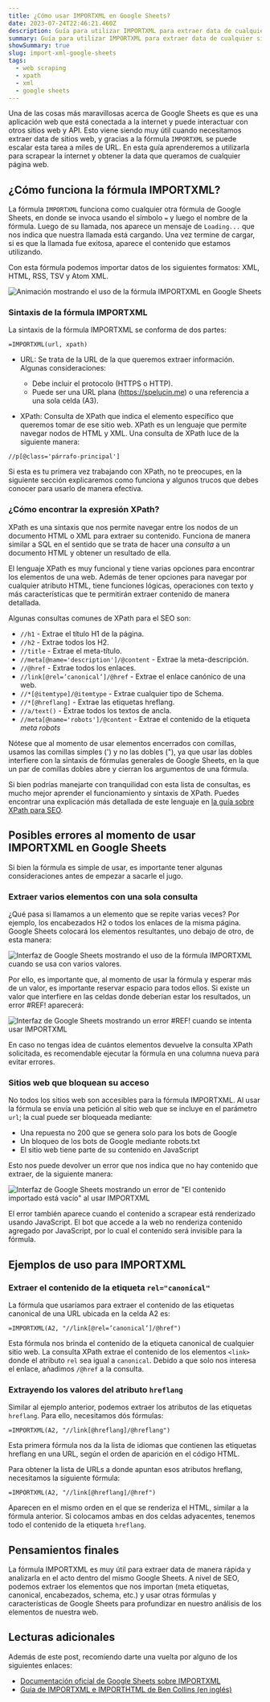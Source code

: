 ```yaml
---
title: ¿Cómo usar IMPORTXML en Google Sheets?
date: 2023-07-24T22:46:21.460Z
description: Guía para utilizar IMPORTXML para extraer data de cualquier sitio web.
summary: Guía para utilizar IMPORTXML para extraer data de cualquier sitio web.
showSummary: true
slug: import-xml-google-sheets
tags:
  - web scraping
  - xpath
  - xml
  - google sheets
---
```

Una de las cosas más maravillosas acerca de Google Sheets es que es una aplicación web que está conectada a la internet y puede interactuar con otros sitios web y API. Esto viene siendo muy útil cuando necesitamos extraer data de sitios web, y gracias a la fórmula `IMPORTXML` se puede escalar esta tarea a miles de URL. En esta guía aprenderemos a utilizarla para scrapear la internet y obtener la data que queramos de cualquier página web.

## ¿Cómo funciona la fórmula IMPORTXML?

La fórmula `IMPORTXML` funciona como cualquier otra fórmula de Google Sheets, en donde se invoca usando el símbolo `=` y luego el nombre de la fórmula. Luego de su llamada, nos aparece un mensaje de `Loading...` que nos indica que nuestra llamada está cargando. Una vez termine de cargar, si es que la llamada fue exitosa, aparece el contenido que estamos utilizando.

Con esta fórmula podemos importar datos de los siguientes formatos: XML, HTML, RSS, TSV y Atom XML.

![Animación mostrando el uso de la fórmula IMPORTXML en Google Sheets](/img/google-sheets-importxml-funcionamiento.gif "Ejemplo de uso de IMPORTXML en Google Sheets")

### Sintaxis de la fórmula IMPORTXML

La sintaxis de la fórmula IMPORTXML se conforma de dos partes:

```vbnet
=IMPORTXML(url, xpath)
```

* URL: Se trata de la URL de la que queremos extraer información. Algunas consideraciones:

  * Debe incluir el protocolo (HTTPS o HTTP).
  * Puede ser una URL plana (<https://spelucin.me>) o una referencia a una sola celda (A3).
* XPath: Consulta de XPath que indica el elemento específico que queremos tomar de ese sitio web. XPath es un lenguaje que permite navegar nodos de HTML y XML. Una consulta de XPath luce de la siguiente manera:

```xquery
//p[@class='párrafo-principal']
```

Si esta es tu primera vez trabajando con XPath, no te preocupes, en la siguiente sección explicaremos como funciona y algunos trucos que debes conocer para usarlo de manera efectiva.

### ¿Cómo encontrar la expresión XPath?

XPath es una sintaxis que nos permite navegar entre los nodos de un documento HTML o XML para extraer su contenido. Funciona de manera similar a SQL en el sentido que se trata de hacer una *consulta* a un documento HTML y obtener un resultado de ella.

El lenguaje XPath es muy funcional y tiene varias opciones para encontrar los elementos de una web. Además de tener opciones para navegar por cualquier atributo HTML, tiene funciones lógicas, operaciones con texto y más características que te permitirán extraer contenido de manera detallada.

Algunas consultas comunes de XPath para el SEO son:

* `//h1` - Extrae el título H1 de la página.
* `//h2` - Extrae todos los H2.
* `//title` - Extrae el meta-título.
* `//meta[@name='description']/@content` - Extrae la meta-descripción.
* `//@href` - Extrae todos los enlaces.
* `//link[@rel=’canonical’]/@href` - Extrae el enlace canónico de una web.
* `//*[@itemtype]/@itemtype` - Extrae cualquier tipo de Schema.
* `//*[@hreflang]` - Extrae las etiquetas hreflang.
* `//a/text()` - Extrae todos los textos de ancla.
* `//meta[@name='robots']/@content` - Extrae el contenido de la etiqueta *meta robots*

Nótese que al momento de usar elementos encerrados con comillas, usamos las comillas simples (') y no las dobles ("), ya que usar las dobles interfiere con la sintaxis de fórmulas generales de Google Sheets, en la que un par de comillas dobles abre y cierran los argumentos de una fórmula.

Si bien podrías manejarte con tranquilidad con esta lista de consultas, es mucho mejor aprender el funcionamiento y sintaxis de XPath. Puedes encontrar una explicación más detallada de este lenguaje en [la guía sobre XPath para SEO](/posts/xpath-seo/).

## Posibles errores al momento de usar IMPORTXML en Google Sheets

Si bien la fórmula es simple de usar, es importante tener algunas consideraciones antes de empezar a sacarle el jugo.

### Extraer varios elementos con una sola consulta

¿Qué pasa si llamamos a un elemento que se repite varias veces? Por ejemplo, los encabezados H2 o todos los enlaces de la misma página. Google Sheets colocará los elementos resultantes, uno debajo de otro, de esta manera:

![Interfaz de Google Sheets mostrando el uso de la fórmula IMPORTXML cuando se usa con varios valores.](/img/importxml-google-sheets-varios-valores.png "Varios valores provenientes de una función IMPORTXML")

Por ello, es importante que, al momento de usar la fórmula y esperar más de un valor, es importante reservar espacio para todos ellos. Si existe un valor que interfiere en las celdas donde deberían estar los resultados, un error #REF! aparecerá:

![Interfaz de Google Sheets mostrando un error #REF! cuando se intenta usar IMPORTXML](./importxml-google-sheets-error-varios-valores.png "Error #REF! que aparece cuando una celda interfiere con una llamada a la función XPath con varios valores.")

En caso no tengas idea de cuántos elementos devuelve la consulta XPath solicitada, es recomendable ejecutar la fórmula en una columna nueva para evitar errores.

### Sitios web que bloquean su acceso

No todos los sitios web son accesibles para la fórmula IMPORTXML. Al usar la fórmula se envía una petición al sitio web que se incluye en el parámetro `url`; la cual puede ser bloqueada mediante:

* Una repuesta no 200 que se genera solo para los bots de Google
* Un bloqueo de los bots de Google mediante robots.txt
* El sitio web tiene parte de su contenido en JavaScript

Esto nos puede devolver un error que nos indica que no hay contenido que extraer, de la siguiente manera:

![Interfaz de Google Sheets mostrando un error de "El contenido importado está vacío" al usar IMPORTXML](/img/imporxml-error-sitio-bloqueado.png "Este error aparece cuando un sitio web bloquea a los robots de Google o el contenido está renderizado en JS")

El error también aparece cuando el contenido a scrapear está renderizado usando JavaScript. El bot que accede a la web no renderiza contenido agregado por JavaScript, por lo cual el contenido será invisible para la fórmula.

## Ejemplos de uso para IMPORTXML

### Extraer el contenido de la etiqueta `rel="canonical"`

La fórmula que usaríamos para extraer el contenido de las etiquetas canonical de una URL ubicada en la celda A2 es:

```vbnet
=IMPORTXML(A2, "//link[@rel=’canonical’]/@href")
```

Esta fórmula nos brinda el contenido de la etiqueta canonical de cualquier sitio web. La consulta XPath extrae el contenido de los elementos `<link>` donde el atributo `rel` sea igual a `canonical`. Debido a que solo nos interesa el enlace, añadimos `/@href` a la consulta.

### Extrayendo los valores del atributo `hreflang`

Similar al ejemplo anterior, podemos extraer los atributos de las etiquetas `hreflang`. Para ello, necesitamos dós fórmulas:

```vbnet
=IMPORTXML(A2, "//link[@hreflang]/@hreflang")
```

Esta primera fórmula nos da la lista de idiomas que contienen las etiquetas hreflang en una URL, según el orden de aparición en el código HTML.

Para obtener la lista de URLs a donde apuntan esos atributos hreflang, necesitamos la siguiente fórmula:

```vbnet
=IMPORTXML(A2, "//link[@hreflang]/@href")
```

Aparecen en el mismo orden en el que se renderiza el HTML, similar a la fórmula anterior. Si colocamos ambas en dos celdas adyacentes, tenemos todo el contenido de la etiqueta `hreflang`.

## Pensamientos finales

La fórmula IMPORTXML es muy útil para extraer data de manera rápida y analizarla en el acto dentro del mismo Google Sheets. A nivel de SEO, podemos extraer los elementos que nos importan (meta etiquetas, canonical, encabezados, schema, etc.) y usar otras fórmulas y características de Google Sheets para profundizar en nuestro análisis de los elementos de nuestra web.

## Lecturas adicionales

Además de este post, recomiendo darte una vuelta por alguno de los siguientes enlaces:

* [Documentación oficial de Google Sheets sobre IMPORTXML](https://support.google.com/docs/answer/3093342?hl=es-419)
* [Guía de IMPORTXML e IMPORTHTML de Ben Collins (en inglés)](https://www.benlcollins.com/spreadsheets/google-sheet-web-scraper/)